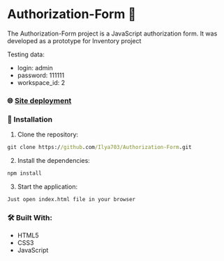 # Authorization-Form 🔐

The Authorization-Form project is a JavaScript authorization form. It was developed as a prototype for Inventory project

Testing data:
* login: admin
* password: 111111
* workspace_id: 2

### 🌐 [Site deployment](https://ilya703.github.io/Authorization-Form/)

### 🚀 Installation

1. Clone the repository:

```cmd
git clone https://github.com/Ilya703/Authorization-Form.git
```

2. Install the dependencies:

```cmd
npm install
```

3. Start the application:

```cmd
Just open index.html file in your browser
```

### 🛠️ Built With:

* HTML5
* CSS3
* JavaScript

